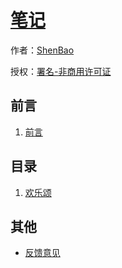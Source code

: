 # [笔记](http://github.com/ShenBao/shenbao-notes)

作者：[ShenBao](https://shenbao.github.io/)

授权：<a rel="license" href="http://creativecommons.org/licenses/by-nc/4.0/">署名-非商用许可证</a>

## 前言
1. [前言](#README)

## 目录
1. [欢乐颂](#docs/a)




## 其他

- [反馈意见](https://github.com/ShenBao/shenbao-notes/issues)


<br/><br/><br/>